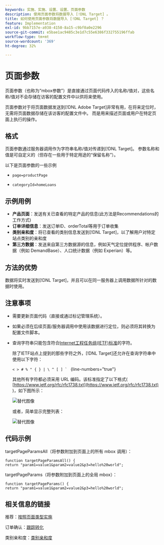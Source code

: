 ```yaml
---
keywords: 实施、实施、设置、设置、页面参数
description: 使用页面参数将数据导入 [!DNL Target] 。
title: 如何使用页面参数将数据导入 [!DNL Target] ？
feature: Implementation
exl-id: 9bb7157e-a938-4150-8a15-c9bf0a0e2296
source-git-commit: e5bae1ac9485c3e1d7c55e6386f332755196ffab
workflow-type: tm+mt
source-wordcount: '369'
ht-degree: 32%

---
```


# 页面参数

页面参数（也称为“mbox参数”）是直接通过页面代码传入的名称/值对，这些名称/值对不会存储在访客的配置文件中以供将来使用。

页面参数对于将页面数据发送到[!DNL Adobe Target]非常有用，在将来定位时，无需将页面数据存储在该访客的配置文件中。 而是用来描述页面或用户在特定页面上执行的操作。

## 格式

页面参数通过服务器调用作为字符串名称/值对传递到[!DNL Target]。 参数名称和值是可自定义的（但存在一些用于特定用途的“保留名称”）。

以下是页面参数的一些示例

* `page=productPage`

* `categoryId=homeLoans`

## 示例用例

* **产品页面**：发送有关已查看的特定产品的信息(此方法是Recommendations的工作方式)
* **订单详细信息**：发送订单ID、orderTotal等用于订单收集
* **类别亲和度**：将已查看的类别信息发送到[!DNL Target]，以了解用户对特定站点类别的亲和度
* **第三方数据**：发送来自第三方数据源的信息，例如天气定位提供程序、帐户数据（例如 DemandBase）、人口统计数据（例如 Experian）等。

## 方法的优势

数据将实时发送到[!DNL Target]，并且可以在同一服务器上调用数据所针对的数据时使用。

## 注意事项

* 需要更新页面代码（直接或通过标记管理系统）。
* 如果必须在后续页面/服务器调用中使用该数据进行定位，则必须将其转换为配置文件脚本。
* 查询字符串只能包含符合[Internet工程任务组(IETF)标准](https://www.ietf.org/rfc/rfc3986.txt)的字符。

  除了IETF站点上提到的那些字符之外，[!DNL Target]还允许在查询字符串中使用以下字符：

  ```< > # % " { } | \ ^ [ ] ` ``` {line-numbers=&quot;true&quot;}

  其他所有字符都必须采用 URL 编码。该标准指定了以下格式( [https://www.ietf.org/rfc/rfc1738.txt](https://www.ietf.org/rfc/rfc1738.txt) )，如下图所示：

  ![替代图像](assets/ietf1.png)

  或者，简单显示完整列表：

  ![替代图像](assets/ietf2.png)

## 代码示例

targetPageParamsAll（将参数附加到页面上的所有 mbox 调用）：

`function targetPageParamsAll() { return "param1=value1&param2=value2&p3=hello%20world";`

targetPageParams（将参数附加到页面上的全局 mbox）：

`function targetPageParams() { return "param1=value1&param2=value2&p3=hello%20world";`

## 相关信息的链接

推荐：[按照页面类型实施](https://experienceleague.adobe.com/docs/target/using/recommendations/plan-implement.html)

订单确认：[跟踪转化](../../implement/client-side/atjs/how-to-deployatjs/implement-target-without-a-tag-manager.md#track-conversions)

类别亲和度：[类别亲和度](https://experienceleague.adobe.com/docs/target/using/audiences/visitor-profiles/category-affinity.html)
